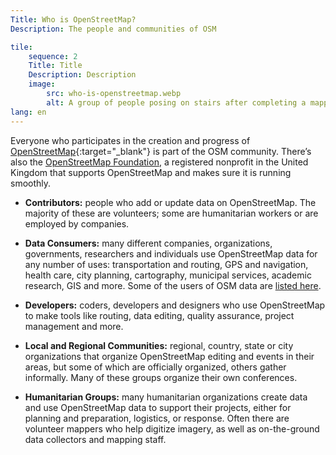 ```yaml
---
Title: Who is OpenStreetMap?
Description: The people and communities of OSM

tile:
    sequence: 2
    Title: Title
    Description: Description
    image:
        src: who-is-openstreetmap.webp
        alt: A group of people posing on stairs after completing a mapping workshop
lang: en
---
```


Everyone who participates in the creation and progress of [OpenStreetMap](https://openstreetmap.org){:target="_blank"} is part of the OSM community. There’s also the
[OpenStreetMap Foundation](/about-osm-community/osm-foundation.md), a registered nonprofit in the United Kingdom that supports OpenStreetMap and makes sure it is running smoothly.

* **Contributors:** people who add or update data on OpenStreetMap. The majority of these are volunteers; some are humanitarian workers or are employed by companies.

* **Data Consumers:** many different companies, organizations, governments, researchers and individuals use OpenStreetMap data for any number of uses: transportation and routing, GPS and navigation, health care, city planning, cartography, municipal services, academic research, GIS and more. Some of the users of OSM data are
[listed here](/about-osm-community/consumers.md).

* **Developers:** coders, developers and designers who use OpenStreetMap to make tools like routing, data editing, quality assurance, project management and more.

* **Local and Regional Communities:** regional, country, state or city organizations that organize OpenStreetMap editing and events in their areas, but some of which are officially organized, others gather informally. Many of these groups organize their own conferences.

* **Humanitarian Groups:** many humanitarian organizations create data and use OpenStreetMap data to support their projects, either for planning and preparation, logistics, or response. Often there are volunteer mappers who help digitize imagery, as well as on-the-ground data collectors and mapping staff.
